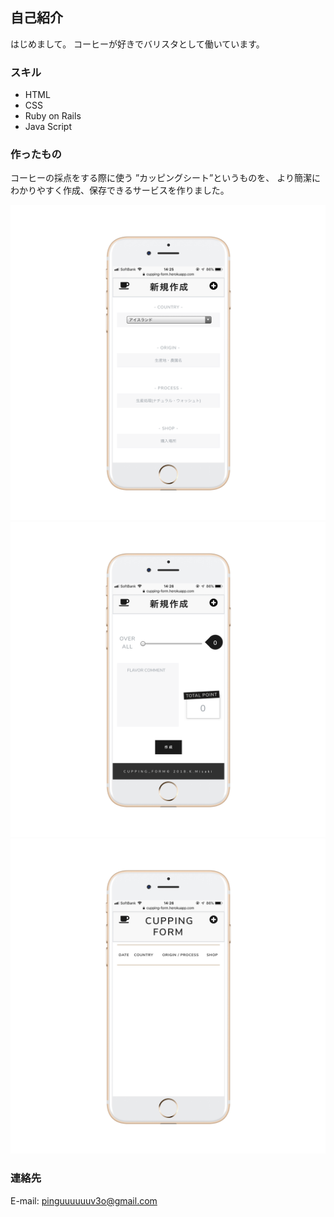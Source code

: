 ## 自己紹介

はじめまして。
コーヒーが好きでバリスタとして働いています。

### スキル
* HTML
* CSS
* Ruby on Rails
* Java Script



### 作ったもの

コーヒーの採点をする際に使う
”カッピングシート”というものを、
より簡潔にわかりやすく作成、保存できるサービスを作りました。

[![new-top](cupping-new2.png)](https://cupping-form.herokuapp.com/)
[![new-bottom](cupping-new.png)](https://cupping-form.herokuapp.com/)
[![index](cupping-index.png)](https://cupping-form.herokuapp.com/)




### 連絡先
E-mail: pinguuuuuuv3o@gmail.com